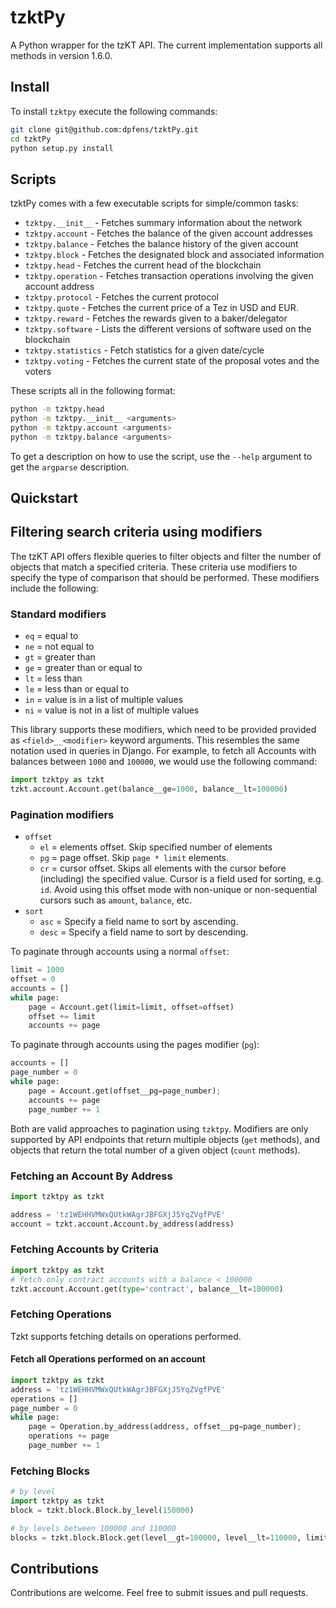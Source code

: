 # tzktPy
A Python wrapper for the tzKT API.  The current implementation supports all methods in version 1.6.0.

## Install
To install `tzktpy` execute the following commands:
```bash
git clone git@github.com:dpfens/tzktPy.git
cd tzktPy
python setup.py install
```

## Scripts
tzktPy comes with a few executable scripts for simple/common tasks:

*  `tzktpy.__init__` - Fetches summary information about the network
*  `tzktpy.account` - Fetches the balance of the given account addresses
*  `tzktpy.balance` - Fetches the balance history of the given account
*  `tzktpy.block` - Fetches the designated block and associated information
*  `tzktpy.head` - Fetches the current head of the blockchain
*  `tzktpy.operation` - Fetches transaction operations involving the given account address
*  `tzktpy.protocol` - Fetches the current protocol
*  `tzktpy.quote` - Fetches the current price of a Tez in USD and EUR.
*  `tzktpy.reward` - Fetches the rewards given to a baker/delegator
*  `tzktpy.software` - Lists the different versions of software used on the blockchain
*  `tzktpy.statistics` - Fetch statistics for a given date/cycle
*  `tzktpy.voting` - Fetches the current state of the proposal votes and the voters

These scripts all in the following format:
```bash
python -m tzktpy.head
python -m tzktpy.__init__ <arguments>
python -m tzktpy.account <arguments>
python -m tzktpy.balance <arguments>
```

To get a description on how to use the script, use the `--help` argument to get the `argparse` description.

## Quickstart

## Filtering search criteria using modifiers
The tzKT API offers flexible queries to filter objects and filter the number of objects that match a specified criteria.  These criteria use modifiers to specify the type of comparison that should be performed.  These modifiers include the following:

### Standard modifiers
*  `eq` = equal to
*  `ne` = not equal to
*  `gt` = greater than
*  `ge` = greater than or equal to
*  `lt` = less than
*  `le` = less than or equal to
*  `in` = value is in a list of multiple values
*  `ni` = value is not in a list of multiple values

This library supports these modifiers, which need to be provided provided as `<field>__<modifier>` keyword arguments.  This resembles the same notation used in queries in Django.  For example, to fetch all Accounts with balances between `1000` and `100000`, we would use the following command:
```python
import tzktpy as tzkt
tzkt.account.Account.get(balance__ge=1000, balance__lt=100000)
```

### Pagination modifiers
*  `offset`
   *  `el` = elements offset.  Skip specified number of elements
   *  `pg` = page offset. Skip `page * limit` elements.
   *  `cr` = cursor offset.  Skips all elements with the cursor before (including) the specified value. Cursor is a field used for sorting, e.g. `id`. Avoid using this offset mode with non-unique or non-sequential cursors such as `amount`, `balance`, etc.
*  `sort`
   *  `asc` = Specify a field name to sort by ascending.
   *  `desc` = Specify a field name to sort by descending.


To paginate through accounts using a normal `offset`:
```python
limit = 1000
offset = 0
accounts = []
while page:
    page = Account.get(limit=limit, offset=offset)
    offset += limit
    accounts += page
```

To paginate through accounts using the pages modifier (`pg`):
```python
accounts = []
page_number = 0
while page:
    page = Account.get(offset__pg=page_number);
    accounts += page
    page_number += 1
```

Both are valid approaches to pagination using `tzktpy`.  Modifiers are only supported by API endpoints that return multiple objects (`get` methods), and objects that return the total number of a given object (`count` methods).

### Fetching an Account By Address
```python
import tzktpy as tzkt

address = 'tz1WEHHVMWxQUtkWAgrJBFGXjJ5YqZVgfPVE'
account = tzkt.account.Account.by_address(address)
```

### Fetching Accounts by Criteria
```python
import tzktpy as tzkt
# fetch only contract accounts with a balance < 100000
tzkt.account.Account.get(type='contract', balance__lt=100000)
```

### Fetching Operations
Tzkt supports fetching details on operations performed.

#### Fetch all Operations performed on an account
```python
import tzktpy as tzkt
address = 'tz1WEHHVMWxQUtkWAgrJBFGXjJ5YqZVgfPVE'
operations = []
page_number = 0
while page:
    page = Operation.by_address(address, offset__pg=page_number);
    operations += page
    page_number += 1
```

### Fetching Blocks
```python
# by level
import tzktpy as tzkt
block = tzkt.block.Block.by_level(150000)

# by levels between 100000 and 110000
blocks = tzkt.block.Block.get(level__gt=100000, level__lt=110000, limit=10000)
```

## Contributions
Contributions are welcome.  Feel free to submit issues and pull requests.
